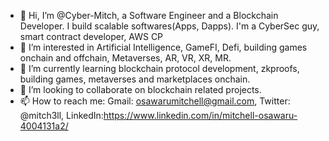- 👋 Hi, I’m @Cyber-Mitch, a Software Engineer and a Blockchain Developer. I build scalable softwares(Apps, Dapps). I'm a CyberSec guy, smart contract developer, AWS CP
- 👀 I’m interested in Artificial Intelligence, GameFI, Defi, building games onchain and offchain, Metaverses, AR, VR, XR, MR.
- 🌱 I’m currently learning blockchain protocol development, zkproofs, building games, metaverses and marketplaces onchain.
- 💞️ I’m looking to collaborate on blockchain related projects.
- 📫 How to reach me: Gmail: osawarumitchell@gmail.com, Twitter: @mitch3ll, LinkedIn:https://www.linkedin.com/in/mitchell-osawaru-4004131a2/

<!---
Cyber-Mitch/Cyber-Mitch is a ✨ special ✨ repository because its `README.md` (this file) appears on your GitHub profile.
You can click the Preview link to take a look at your changes.
--->
